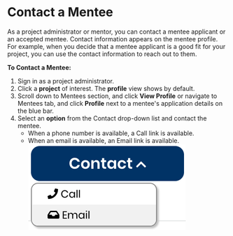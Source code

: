 # Contact a Mentee

As a project administrator or mentor, you can contact a mentee applicant or an accepted mentee. Contact information appears on the mentee profile. For example, when you decide that a mentee applicant is a good fit for your project, you can use the contact information to reach out to them.

**To Contact a Mentee:**

1. Sign in as a project administrator.
2. Click a **project** of interest. The **profile** view shows by default.
3. Scroll down to Mentees section, and click **View Profile** or navigate to Mentees tab, and click **Profile** next to a mentee's application details on the blue bar.
4. Select an **option** from the Contact drop-down list and contact the mentee.
   * When a phone number is available, a Call link is available.
   * When an email is available, an Email link is available.  ![](../../../.gitbook/assets/7418763.png)

